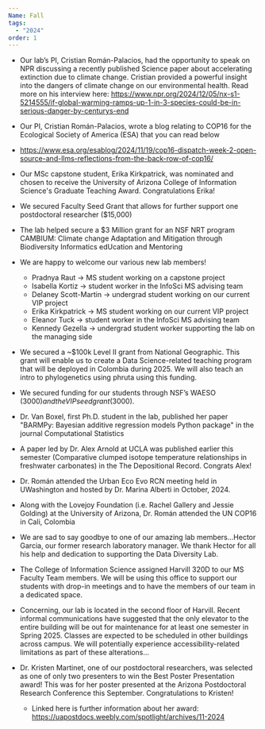 ```yaml
---
Name: Fall
tags:
  - "2024"
order: 1
---
```

* Our lab’s PI, Cristian Román-Palacios, had the opportunity to speak on NPR discussing a recently published Science paper about accelerating extinction due to climate change. Cristian provided a powerful insight into the dangers of climate change on our environmental health. Read more on his interview here: <https://www.npr.org/2024/12/05/nx-s1-5214555/if-global-warming-ramps-up-1-in-3-species-could-be-in-serious-danger-by-centurys-end> 
* Our PI, Cristian Román-Palacios, wrote a blog relating to COP16 for the Ecological Society of America (ESA) that you can read below
* [https://www.esa.org/esablog/2024/11/19/cop16-dispatch-week-2-open-source-and-llms-reflections-from-the-back-row-of-cop16/ ](https://www.esa.org/esablog/2024/11/19/cop16-dispatch-week-2-open-source-and-llms-reflections-from-the-back-row-of-cop16/)
* Our MSc capstone student, Erika Kirkpatrick, was nominated and chosen to receive the University of Arizona College of Information Science's Graduate Teaching Award. Congratulations Erika! 
* We secured Faculty Seed Grant that allows for further support one postdoctoral researcher ($15,000)
* The lab helped secure a $3 Million grant for an NSF NRT program CAMBIUM: Climate change Adaptation and Mitigation through Biodiversity Informatics edUcation and Mentoring
* We are happy to welcome our various new lab members! 

  * Pradnya Raut → MS student working on a capstone project
  * Isabella Kortiz → student worker in the InfoSci MS advising team
  * Delaney Scott-Martin → undergrad student working on our current VIP project
  * Erika Kirkpatrick → MS student working on our current VIP project
  * Eleanor Tuck → student worker in the InfoSci MS advising team
  * Kennedy Gezella → undergrad student worker supporting the lab on the managing side
* We secured a ~$100k Level II grant from National Geographic. This grant will enable us to create a Data Science-related teaching program that will be deployed in Colombia during 2025. We will also teach an intro to phylogenetics using phruta using this funding.
* We secured funding for our students through NSF’s WAESO ($3000) and the VIP seed grant ($3000). 
* Dr. Van Boxel, first Ph.D. student in the lab, published her paper "BARMPy: Bayesian additive regression models Python package" in the journal Computational Statistics
* A paper led by Dr. Alex Arnold at UCLA was published earlier this semester (Comparative clumped isotope temperature relationships in freshwater carbonates) in the The Depositional Record. Congrats Alex!
* Dr. Román attended the Urban Eco Evo RCN meeting held in UWashington and hosted by Dr. Marina Alberti in October, 2024.
* Along with the Lovejoy Foundation (i.e. Rachel Gallery and Jessie Golding) at the University of Arizona, Dr. Román attended the UN COP16 in Cali, Colombia
* We are sad to say goodbye to one of our amazing lab members…Hector Garcia, our former research laboratory manager. We thank Hector for all his help and dedication to supporting the Data Diversity Lab. 
* The College of Information Science assigned Harvill 320D to our MS Faculty Team members. We will be using this office to support our students with drop-in meetings and to have the members of our team in a dedicated space.
* Concerning, our lab is located in the second floor of Harvill. Recent informal communications have suggested that the only elevator to the entire building will be out for maintenance for at least one semester in Spring 2025. Classes are expected to be scheduled in other buildings across campus. We will potentially experience accessibility-related limitations as part of these alterations...
* Dr. Kristen Martinet, one of our postdoctoral researchers, was selected as one of only two presenters to win the Best Poster Presentation award! This was for her poster presented at the Arizona Postdoctoral Research Conference this September. Congratulations to Kristen!

  * Linked here is further information about her award: <https://uapostdocs.weebly.com/spotlight/archives/11-2024>
